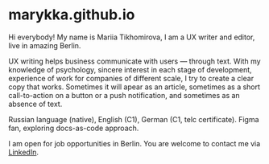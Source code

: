 # marykka.github.io
<p>Hi everybody! My name is Mariia Tikhomirova, I am a UX writer and editor, live in amazing Berlin.</p>
<p>UX writing helps business communicate with users — through text. With my knowledge of psychology, sincere interest in each stage of development, experience of work for companies of different scale, I try to create a clear copy that works. Sometimes it will apear as an article, sometimes as a short call-to-action on a button or a push notification, and sometimes as an absence of text.</p>
<p>Russian language (native), English (C1), German (C1, telc certificate). Figma fan, exploring docs-as-code approach.</p>
<p>I am open for job opportunities in Berlin. You are welcome to contact me via <a href="https://www.linkedin.com/in/mariiatikhomirova/">LinkedIn</a>.
